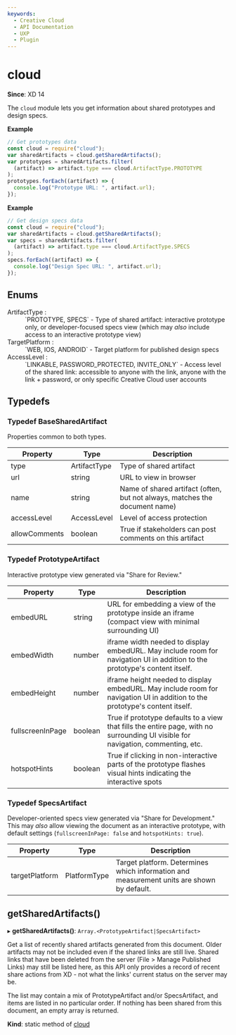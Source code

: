 ```yaml
---
keywords:
  - Creative Cloud
  - API Documentation
  - UXP
  - Plugin
---
```


# cloud

**Since**: XD 14

The `cloud` module lets you get information about shared prototypes and design specs.

**Example**

```js
// Get prototypes data
const cloud = require("cloud");
var sharedArtifacts = cloud.getSharedArtifacts();
var prototypes = sharedArtifacts.filter(
  (artifact) => artifact.type === cloud.ArtifactType.PROTOTYPE
);
prototypes.forEach((artifact) => {
  console.log("Prototype URL: ", artifact.url);
});
```

**Example**

```js
// Get design specs data
const cloud = require("cloud");
var sharedArtifacts = cloud.getSharedArtifacts();
var specs = sharedArtifacts.filter(
  (artifact) => artifact.type === cloud.ArtifactType.SPECS
);
specs.forEach((artifact) => {
  console.log("Design Spec URL: ", artifact.url);
});
```

## Enums

<dl>
<dt><a name="ArtifactType"></a> ArtifactType : </dt><dd>`PROTOTYPE, SPECS` - Type of shared artifact: interactive prototype only, or developer-focused specs view (which may <i>also</i> include access to an interactive prototype view)</dd>
<dt><a name="TargetPlatform"></a> TargetPlatform : </dt><dd>`WEB, IOS, ANDROID` - Target platform for published design specs</dd>
<dt><a name="AccessLevel"></a> AccessLevel : </dt><dd>`LINKABLE, PASSWORD_PROTECTED, INVITE_ONLY` - Access level of the shared link: accessible to anyone with the link, anyone with the link + password, or only specific
Creative Cloud user accounts</dd>
</dl>

## Typedefs

### Typedef BaseSharedArtifact

Properties common to both types.

| Property      | Type         | Description                                                                |
| ------------- | ------------ | -------------------------------------------------------------------------- |
| type          | ArtifactType | Type of shared artifact                                                    |
| url           | string       | URL to view in browser                                                     |
| name          | string       | Name of shared artifact (often, but not always, matches the document name) |
| accessLevel   | AccessLevel  | Level of access protection                                                 |
| allowComments | boolean      | True if stakeholders can post comments on this artifact                    |

### Typedef PrototypeArtifact

Interactive prototype view generated via "Share for Review."

| Property         | Type    | Description                                                                                                                      |
| ---------------- | ------- | -------------------------------------------------------------------------------------------------------------------------------- |
| embedURL         | string  | URL for embedding a view of the prototype inside an iframe (compact view with minimal surrounding UI)                            |
| embedWidth       | number  | iframe width needed to display embedURL. May include room for navigation UI in addition to the prototype's content itself.       |
| embedHeight      | number  | iframe height needed to display embedURL. May include room for navigation UI in addition to the prototype's content itself.      |
| fullscreenInPage | boolean | True if prototype defaults to a view that fills the entire page, with no surrounding UI visible for navigation, commenting, etc. |
| hotspotHints     | boolean | True if clicking in non-interactive parts of the prototype flashes visual hints indicating the interactive spots                 |

### Typedef SpecsArtifact

Developer-oriented specs view generated via "Share for Development." This may _also_ allow viewing the document as an interactive prototype, with default settings (`fullscreenInPage: false` and `hotspotHints: true`).

| Property       | Type         | Description                                                                               |
| -------------- | ------------ | ----------------------------------------------------------------------------------------- |
| targetPlatform | PlatformType | Target platform. Determines which information and measurement units are shown by default. |

## getSharedArtifacts()

▸ **getSharedArtifacts()**: `Array.<PrototypeArtifact|SpecsArtifact>`

Get a list of recently shared artifacts generated from this document.
Older artifacts may not be included even if the shared links are still live. Shared links that have
been deleted from the server (File > Manage Published Links) may still be listed here, as this API
only provides a record of recent share actions from XD - not what the links' current status on the
server may be.

The list may contain a mix of PrototypeArtifact and/or SpecsArtifact, and items are listed in no
particular order. If nothing has been shared from this document, an empty array is returned.

**Kind**: static method of [cloud](#module_cloud)
